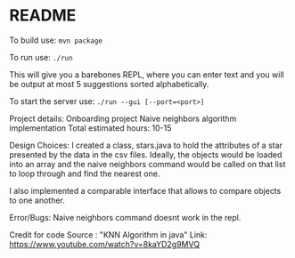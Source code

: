 # README
To build use:
`mvn package`

To run use:
`./run`

This will give you a barebones REPL, where you can enter text and you will be output at most 5 suggestions sorted alphabetically.

To start the server use:
`./run --gui [--port=<port>]`

Project details:
Onboarding project
Naive neighbors algorithm implementation
Total estimated hours: 10-15

Design Choices:
I created a class, stars.java to hold the attributes of a star presented by the data in the csv files. Ideally, the objects would be loaded into an array and the naive neighbors command would be called on that list to loop through and find the nearest one.

I also implemented a comparable interface that allows to compare objects to one another.

Error/Bugs:
Naive neighbors command doesnt work in the repl.

Credit for code
Source : "KNN Algorithm in java"
Link: https://www.youtube.com/watch?v=8kaYD2g9MVQ
